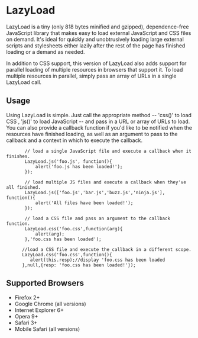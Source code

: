 LazyLoad
========

LazyLoad is a tiny (only 818 bytes minified and gzipped), dependence-free
JavaScript library that makes easy to load external JavaScript and CSS
files on demand. It's ideal for quickly and unobtrusively loading large
external scripts and stylesheets either lazily after the rest of the page
has finished loading or a demand as needed.

In addition to CSS support, this version of LazyLoad also adds support for
parallel loading of multiple resources in browsers that support it. To load
multiple resources in parallel, simply pass an array of URLs in a single
LazyLoad call.


Usage
-----
Using LazyLoad is simple. Just call the appropriate method -- 'css()' to load
CSS , 'js()' to load JavaScript -- and pass in a URL or array of URLs to load.
You can also provide a callback function if you'd like to be notified when the 
resources have finished loading, as well as an argument to pass to the callback
and a context in which to execute the callback.

           // load a single JavaScript file and execute a callback when it finishes.
           LazyLoad.js('foo.js', function(){
               alert('foo.js has been loaded!');
           });

           // load multiple JS files and execute a callback when they've all finished.
           LazyLoad.js(['foo.js','bar.js','buzz.js','ninja.js'], function(){
               alert('All files have been loaded!'); 
           });

           // load a CSS file and pass an argument to the callback function.
           LazyLoad.css('foo.css',function(arg){
               alert(arg);
           },'foo.css has been loaded');

          //load a CSS file and execute the callback in a different scope.
          LazyLoad.css('foo.css',function(){
             alert(this.resp);//display 'foo.css has been loaded
          },null,{resp: 'foo.css has been loaded!'});


Supported Browsers
------------------

* Firefox 2+
* Google Chrome (all versions)
* Internet Explorer 6+
* Opera 9+
* Safari 3+
* Mobile Safari (all versions)